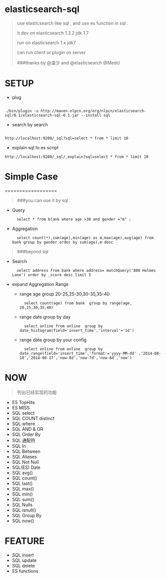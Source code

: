 elasticsearch-sql
=================

> use elasticsearch like sql , and use es function in sql .
>  
> it dev on elasticsearch 1.3.2 jdk 1.7
> 
> run on elasticsearch 1.x jdk7
>
> can run client or plugin on server
> 
> ###thanks by @温少 and @elasticsearch @Medcl 


# SETUP 

* plug

````

./bin/plugin -u http://maven.nlpcn.org/org/nlpcn/elasticsearch-sql/0.1/elasticsearch-sql-0.1.jar --install sql 

````

* search by search

````

http://localhost:9200/_sql?sql=select * from * limit 10

````

* explain sql to es script

````
http://localhost:9200/_sql/_explain?sql=select * from * limit 10

```` 


# Simple Case

==================

> ###you can use it by sql .

* Query

    	select * from blank where age >30 and gender ="m" ;

* Aggregation

        select count(*),sum(age),min(age) as m,max(age),avg(age) from bank group by gender order by sum(age),m desc

> ###beyond sql

* Search

        select address from bank where address= matchQuery('880 Holmes Lane') order by _score desc limit 3 
        

* expand Aggregation Range
	
	+ range age group 20-25,25-30,30-35,35-40

			select count(age) from bank  group by range(age, 20,25,30,35,40) 


	+ range date group by day 
	
			select online from online  group by date_histogram(field='insert_time','interval'='1d') 

	+ range date group by your config
	
			select online from online  group by date_range(field='insert_time','format'='yyyy-MM-dd' ,'2014-08-18','2014-08-17','now-8d','now-7d','now-6d','now')



# NOW

> 列出已经实现的功能
*  ES TopHits
*  ES MISS
*  SQL select
*  SQL COUNT distinct
*  SQL where
*  SQL AND & OR
*  SQL Order By
*  SQL 通配符
*  SQL In
*  SQL Between
*  SQL Aliases
*  SQL Not Null
*  SQL(ES) Date
*  SQL avg()
*  SQL count()
*  SQL last()
*  SQL max()
*  SQL min()
*  SQL sum()
*  SQL Nulls
*  SQL isnull()
*  SQL Group By
*  SQL now()

# FEATURE

*  SQL insert
*  SQL update
*  SQL delete
*  ES functions

